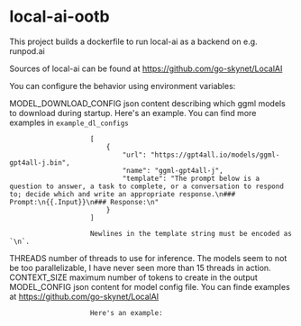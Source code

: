 # local-ai-ootb

This project builds a dockerfile to run local-ai as a backend on e.g. runpod.ai

Sources of local-ai can be found at https://github.com/go-skynet/LocalAI

You can configure the behavior using environment variables:

MODEL_DOWNLOAD_CONFIG   json content describing which ggml models to download during startup.
                        Here's an example. You can find more examples in `example_dl_configs`

                        [
                            {
                                "url": "https://gpt4all.io/models/ggml-gpt4all-j.bin",
                                "name": "ggml-gpt4all-j",
                                "template": "The prompt below is a question to answer, a task to complete, or a conversation to respond to; decide which and write an appropriate response.\n### Prompt:\n{{.Input}}\n### Response:\n"
                            }
                        ]

                        Newlines in the template string must be encoded as `\n`.

THREADS                 number of threads to use for inference. The models seem to not be too
                        parallelizable, I have never seen more than 15 threads in action.
CONTEXT_SIZE            maximum number of tokens to create in the output
MODEL_CONFIG            json content for model config file. You can finde examples at 
                        https://github.com/go-skynet/LocalAI

                        Here's an example:

                        

